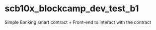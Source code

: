 # scb10x_blockcamp_dev_test_b1
 Simple Banking smart contract + Front-end to interact with the contract
